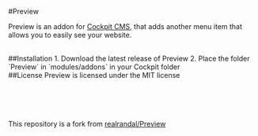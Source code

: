 #Preview

Preview is an addon for [Cockpit CMS](https://github.com/aheinze/cockpit), that adds another menu item that allows you to easily see your website.

<br>
##Installation
1. Download the latest release of Preview
2. Place the folder `Preview` in `modules/addons` in your Cockpit folder

<br>
##License
Preview is licensed under the MIT license

<br><br><br><br>
This repository is a fork from [realrandal/Preview](https://github.com/realrandal/Preview)
